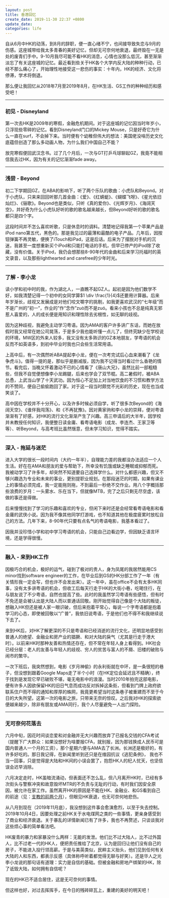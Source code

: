 ```yaml
---
layout: post
title: 香港回忆
create_date: 2019-11-30 22:37 +0800
update_date: 
categories: life
---
```


自从6月中HK的动荡，到8月的辞职，便一直心绪不宁，也间接导致失恋与9月的伤感。这座城带给我太多青春的美好记忆，但却无可奈何地衰退，最终毁在一无是处的废青们手中。9-10月我尽可能不看HK的消息，心情也没那么低沉，甚至渐渐淡忘了有关这座城的记忆。最近看到些关于HK各个大学内反大陆的种种行动，已经不那么痛心了，开始理性地接受这一悲伤的事实：十年内，HK的经济、文化将停滞，学术将倒退。

那么便让我回忆从2018年7月至2019年8月，在HK生活、GS工作的种种经历和感受吧！

---
### 初见 - Disneyland

第一次去HK是2009年的寒假，金融危机期间。对于这座城的记忆因当时年岁小，只浮现些零碎的记忆。看到Disneyland门口的Mickey Mouse，只是好奇它为什么一直在surf，不会掉下来。当时便有个幼稚但伟大的想法：美国佬没啥历史文化底蕴但创造了那么多动画人物，为什么我们中国自己不能？

放完寒假便回武汉念书。过了几个月后，一次与GT打乒乓球聊起GZ，我竟不能相信我去过HK，因为有关的记忆渐渐fade away。

---
### 浅尝 - Beyond

初二下学期回GZ，在ABA的影响下，听了两个乐队的歌曲：小虎队和Beyond。对于小虎队，只来来回回听那几首金曲：《爱》、《红蜻蜓》、《蝴蝶飞呀》、《星光依旧灿烂》、《骊歌》。Beyond也是类似，只听《真的爱你》、《光辉岁月》、《海阔天空》，并好奇为什么小虎队好听的歌的歌名越来越长，但Beyond好听的歌的歌名都只是四个字。

这段时间并不怎么喜欢听歌，只是休息时的调料。清楚地记得我第一个苹果产品是iPod nano第五代，黑色的。那是我见过的最薄和最酷的电子产品。几年后，因按钮弹簧不再灵敏，便换了iTouch和iPad，这是后话。后来为了摆脱对手机的沉迷，我甚至一度想重新买个iPod和只能打电话的手机，但早已停产的iPod除了收藏，没有价值。关于iPod，我仍会想那些8-90年代的金曲和后来学习托福时的英文录音，以及那些lighthearted and carefree的少年时光。

---

### 了解 - 李小龙

读小学和初中时的我，作为湖北人，一直瞧不起GZ人。起初是因为他们数学不好，如我清楚记得一个初中的女同学算$1 \div \frac{1}{4}$还要用计算器。后来年岁渐长，歧视又发展成是对他们咬文嚼字的挑剔，如我更喜欢武汉的“七年级”而不是广州的“初一”，作业的”作“念作”zuò而不是zuó。看来小孩也不总是纯真无邪惹人喜爱的，人的成长便是用知识和理性除去劣根性，如无聊的歧视。

因为这种歧视，我避免主动学习粤语。因为AMA的客户许多讲广东话，而她在放假时我又经常在她公司晃荡，于是多少我也能听懂一点儿了，但终究缺少在学校说的环境，MW区的外来人较多，我又没有太多熟识的GZ本地朋友，学粤语的机会反而不如英语多，到初中毕业时我也只会些生活常用语。

上高中后，有一次偶然听ABA提起李小龙，便在一次考完试后心血来潮看了《龙争虎斗》。值得一提的是，那似乎是删减版，因为我不记得当时看过什么香艳的情节。看完后，当晚又怀着激动不已的心情看了《唐山大兄》，虽然比前一部粗糙些，但我不自觉便想像李小龙踢腿，后来也学会了双节棍。高二暑假时，被ABA怂恿，上武当山学了十天武功。因为恒心不足加上对当地饮食的不习惯和教学方法的不赞同，便自己偷偷跑回了家。对于这一段当时颇觉不光彩的历史，现在也当成笑谈了。

高中因在学校并不十分开心，以及许多时候必须自学，听了很多次Beyond的《海阔天空》、《谁伴我闯荡》、和《不再犹豫》。因对黄家驹和李小龙的崇拜，便对粤语渐渐有了好感，对HK的流行文化渐渐产生了兴趣。高三申请后的大半年，因学校并未教授任何知识，我便整日读金庸、看粤语电影（成龙、李连杰、王家卫等等）、听Beyond，与高考班比虽然惬意，但未学习知识，觉得不踏实。

---

### 深入 - 拖延与迷茫

进入大学的很长一段时间内（大约一年半），自理能力差的我都没办法适应一个人生活。好在在AMA和朋友的爱与帮助下，所幸没有饥饿或缺乏睡眠或抑郁而死。我被动学习了许多年，却突然不知道要自己选择学什么。对什么都感兴趣，但又不够兴趣选为专业和未来的事业，更别提职业规划。在那段迷茫的时期，如果有课业上的事情必须完成，我一定能拖则拖，不到最后一秒绝不交作业。用八个字概括那些浪费的岁月：一头雾水、乐在当下，但就像MTB，完了之后只剩无尽空虚，该做的事还是得做。

后来慢慢找到了学习的乐趣和喜欢的专业，但闲下来时还是会经常看粤语电影和看金庸的武侠小说。因为我不像其他同学打游戏，也不知道其他在极度疲累时放松自己的方法。几年下来，8-90年代只要有点名气的粤语电影，我基本看过了。

因我并没珍惜小学和初中学习粤语的机会，只能自己边看边学，但因缺乏语言环境，还是学得很慢。

---

### 融入 - 来到HK工作

因极巧合的机会，极好的运气，碰到了极对的贵人，身为凤尾的我居然能用CS minor找到software engineer的工作，在毕业后到GS的HK分部工作了一年（有关情形我一定会写，但也许不会发出来）。这一年中，虽在office不会有太多HK同事，没有太多讲粤语的机会，但收工后每天行走于HK的大街小巷，吃喝住行，在与朋友说了不少粤语，自然也提高了些。此时的我虽然学习粤语有些感悟，但有时不免还是会被认出是大陆人而以普通话回敬。刚开始觉得自己像是个大陆的叛徒，想融入HK但还是被人家一眼识破，但后来抱着平常心，每说一个字粤语都是抱着学习的心态，即使被回敬以“广普”，我依旧说粤语，于是他们也不得不和我继续说下去了。

来到HK后，对HK了解更深的不只是粤语和已经消逝的流行文化，还明显地感受到普通人的绝望、金融业和房产业的猖獗、和对大陆的戾气（尤其是行走于港大时）。以前来HK时那种友善和热情还存在，但不常在年轻人身上看得到。HK社会已经分层：老人的友善与年轻人的歧视、穷人的贫苦与富人的不屑、旧楼的破败与闹市的繁华。

一次下班后，我突然想到，电影《岁月神偷》的永利街就在中环，是一条很短的巷子，但没想到跟着Google Maps走了半个小时（在HK定位会延迟且不精确），终于找到是发现它早已破败不堪，毫无电影中的浪漫。当时2010年拍完这部电影，便有许多人因欲保留HK的旧日气息而成功反对拆掉这条街，但看到门牌上政府欲联系住户而不得的通知和厚厚的蛛网，我竟更希望当时这条巷子被重建而不至于今日的大失所望。这第一次的电影之旅，只带来无奈的惊叹。之后我对HK的探索欲便越来越少，除非有朋友或AMA同行，我个人尽量避免一人出门探险。

---

### 无可奈何花落去

六月中旬，因花时间谈恋爱和对金融并无大兴趣而放弃了已报名交钱的CFA考试（提醒下广大群众：如果没想好为啥要报CFA，就别报，因为那钱换成人民币可是国内普通人一个月的工资），那个星期六便与AMA去了长洲。长洲还是极好的，有许多好吃的。那日我记得，在新闻里听到还只是在维园抗议《逃犯条例》， 我也不当一回事，只是觉得是大陆和HK间的小误会罢了，抱怨HK人的杞人忧天，也坚信误会迟早消除。

六月决定走时，HK虽暗流涌动，但表面还不怎么乱，但八月离开HK时，已经有多次街头与警察冲突和故意毁坏MTR的不负责与无耻的行动，有时我们因安全原因，被允许在家工作。虽然离开HK的原因是不能在HK、金融业、和GS看到自己的前途（见：[支教的前两个月]({{site.baseurl}}/支教的前两个月)），但眼见HK衰退，也无可奈何地悲伤。

从八月到现在（2019年11月底），我没想到这件事会愈演愈烈，以至于失去控制。2019年10月4日，因要处理之前HK关于水电煤网之类的一些事情，更亲身感受到了商业和经济衰退。关于暴乱的详情新闻已有了许多，我也不再赘述，只谈谈我对这些烦心事的简单看法吧。

HK废青的暴力和家暴没什么两样：无能的发泄。他们比不过大陆人，比不过外国人，比不过老一代的HK人，便把责任推给了北京，认为是回归让他们没有自己的房子，不能进入投行领高薪。于是与美英类似，民粹主义抬头，他们见到任何有关大陆的人和东西，都表示反感（具体称呼听着都觉得无聊与好笑）。还是华人之光李小龙说的那句话有道理：实力是自信的基础。但被金融和房地产绑架的HK，除了诋毁大陆，如何拥有自信呢？

现在的HK已不适合居住，这是无可奈何的事情。

但这样也好，对过去挥挥手，在今日的残砖碎瓦上，重建的美好的明天吧！
